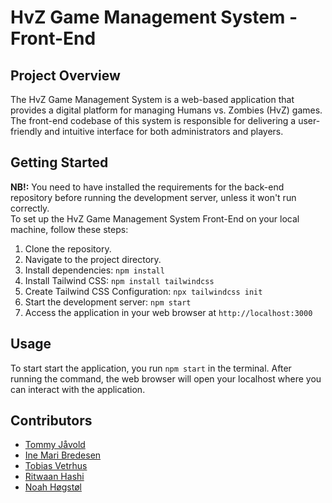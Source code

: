 # HvZ Game Management System - Front-End 

## Project Overview

The HvZ Game Management System is a web-based application that provides a digital platform for managing Humans vs. Zombies (HvZ) games. The front-end codebase of this system is responsible for delivering a user-friendly and intuitive interface for both administrators and players.


## Getting Started
<b>NB!:</b> You need to have installed the requirements for the back-end repository before running the development server, unless it won't run correctly. <br>
To set up the HvZ Game Management System Front-End on your local machine, follow these steps:

1. Clone the repository.
2. Navigate to the project directory.
3. Install dependencies: `npm install`
4. Install Tailwind CSS: `npm install tailwindcss`
5. Create Tailwind CSS Configuration: `npx tailwindcss init`
6. Start the development server: `npm start`
7. Access the application in your web browser at `http://localhost:3000`


## Usage
To start start the application, you run `npm start` in the terminal. After running the command, the web browser will open your localhost where you can interact with the application.

## Contributors
- [Tommy Jåvold](https://github.com/t-lined)
- [Ine Mari Bredesen](https://github.com/inemari)
- [Tobias Vetrhus](https://github.com/TobiasVetrhus)
- [Ritwaan Hashi](https://github.com/Ritwaan)
- [Noah Høgstøl](https://github.com/Nuuah)
